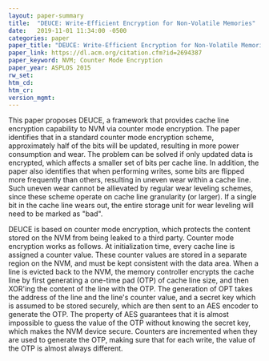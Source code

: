 ```yaml
---
layout: paper-summary
title:  "DEUCE: Write-Efficient Encryption for Non-Volatile Memories"
date:   2019-11-01 11:34:00 -0500
categories: paper
paper_title: "DEUCE: Write-Efficient Encryption for Non-Volatile Memories"
paper_link: https://dl.acm.org/citation.cfm?id=2694387
paper_keyword: NVM; Counter Mode Encryption
paper_year: ASPLOS 2015
rw_set: 
htm_cd: 
htm_cr: 
version_mgmt: 
---
```


This paper proposes DEUCE, a framework that provides cache line encryption capability to NVM via counter mode encryption.
The paper identifies that in a standard counter mode encryption scheme, approximately half of the bits will be updated,
resulting in more power consumption and wear. The problem can be solved if only updated data is encrypted, which affects
a smaller set of bits per cache line. In addition, the paper also identifies that when performing writes, some bits are 
flipped more frequently than others, resulting in uneven wear within a cache line. Such uneven wear cannot be allievated by
regular wear leveling schemes, since these scheme operate on cache line granularity (or larger). If a single bit in the 
cache line wears out, the entire storage unit for wear leveling will need to be marked as "bad".

DEUCE is based on counter mode encryption, which protects the content stored on the NVM from being leaked to a third 
party. Counter mode encryption works as follows. At initialization time, every cache line is assigned a counter value.
These counter values are stored in a separate region on the NVM, and must be kept consistent with the data area. When
a line is evicted back to the NVM, the memory controller encrypts the cache line by first generating a one-time pad (OTP)
of cache line size, and then XOR'ing the content of the line with the OTP. The generation of OPT takes the address of 
the line and the line's counter value, and a secret key which is assumed to be stored securely, which are then sent to 
an AES encoder to generate the OTP. The property of AES guarantees that it is almost impossible to guess the value 
of the OTP without knowing the secret key, which makes the NVM device secure. Counters are incremented when they are 
used to generate the OTP, making sure that for each write, the value of the OTP is almost always different. 